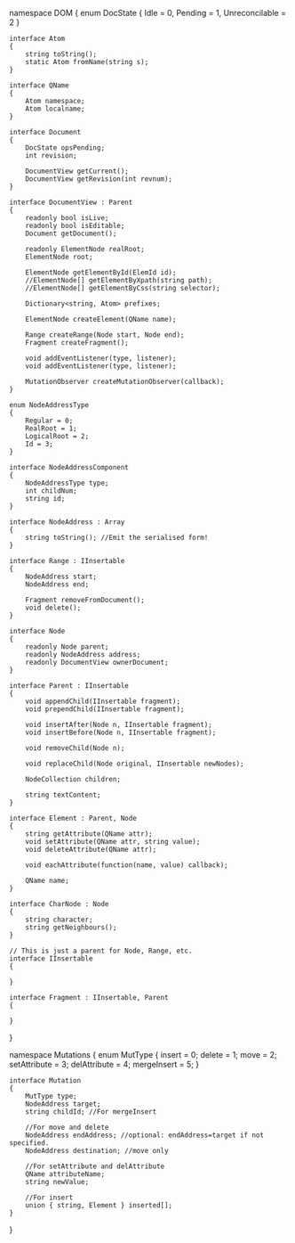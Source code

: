 namespace DOM
{
    enum DocState
    {
        Idle = 0,
        Pending = 1,
        Unreconcilable = 2
    }
    
    interface Atom
    {
        string toString();
        static Atom fromName(string s);
    }
    
    interface QName
    {
        Atom namespace;
        Atom localname;
    }
    
    interface Document
    {
        DocState opsPending;
        int revision;
        
        DocumentView getCurrent();
        DocumentView getRevision(int revnum);
    }
    
    interface DocumentView : Parent
    {
        readonly bool isLive;
        readonly bool isEditable;
        Document getDocument();
        
        readonly ElementNode realRoot;
        ElementNode root;
        
        ElementNode getElementById(ElemId id);
        //ElementNode[] getElementByXpath(string path);
        //ElementNode[] getElementByCss(string selector);
        
        Dictionary<string, Atom> prefixes;
        
        ElementNode createElement(QName name);
        
        Range createRange(Node start, Node end);
        Fragment createFragment();
        
        void addEventListener(type, listener);
        void addEventListener(type, listener);
        
        MutationObserver createMutationObserver(callback);
    }

    enum NodeAddressType
    {
        Regular = 0;
        RealRoot = 1;
        LogicalRoot = 2;
        Id = 3;
    }
    
    interface NodeAddressComponent
    {
        NodeAddressType type;
        int childNum;
        string id;
    }
    
    interface NodeAddress : Array
    {
        string toString(); //Emit the serialised form!
    }
    
    interface Range : IInsertable
    {
        NodeAddress start;
        NodeAddress end;
        
        Fragment removeFromDocument();
        void delete();
    }
    
    interface Node
    {
        readonly Node parent;
        readonly NodeAddress address;
        readonly DocumentView ownerDocument;   
    }
    
    interface Parent : IInsertable
    {
        void appendChild(IInsertable fragment);
        void prependChild(IInsertable fragment);
        
        void insertAfter(Node n, IInsertable fragment);
        void insertBefore(Node n, IInsertable fragment);
        
        void removeChild(Node n);
        
        void replaceChild(Node original, IInsertable newNodes);
        
        NodeCollection children;
        
        string textContent;
    }
    
    interface Element : Parent, Node
    {
        string getAttribute(QName attr);
        void setAttribute(QName attr, string value);
        void deleteAttribute(QName attr);
        
        void eachAttribute(function(name, value) callback);
        
        QName name;
    }
    
    interface CharNode : Node
    {
        string character;
        string getNeighbours();
    }
    
    // This is just a parent for Node, Range, etc.
    interface IInsertable
    {
        
    }
    
    interface Fragment : IInsertable, Parent
    {
        
    }
}

namespace Mutations
{
    enum MutType
    {
        insert = 0;
        delete = 1;
        move = 2;
        setAttribute = 3;
        delAttribute = 4;
        mergeInsert = 5;
    }
    
    interface Mutation
    {
        MutType type;
        NodeAddress target;
        string childId; //For mergeInsert
        
        //For move and delete
        NodeAddress endAddress; //optional: endAddress=target if not specified.
        NodeAddress destination; //move only
        
        //For setAttribute and delAttribute
        QName attributeName;
        string newValue;
        
        //For insert
        union { string, Element } inserted[];
    }
}